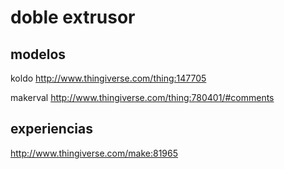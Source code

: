 # doble extrusor

## modelos
koldo http://www.thingiverse.com/thing:147705

makerval http://www.thingiverse.com/thing:780401/#comments
## experiencias

http://www.thingiverse.com/make:81965
